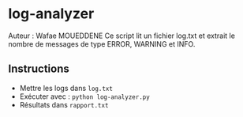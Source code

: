 ﻿# log-analyzer

Auteur : Wafae MOUEDDENE
Ce script lit un fichier log.txt et extrait le nombre de messages de type ERROR, WARNING et INFO.

## Instructions
- Mettre les logs dans `log.txt`
- Exécuter avec : `python log-analyzer.py`
- Résultats dans `rapport.txt`

